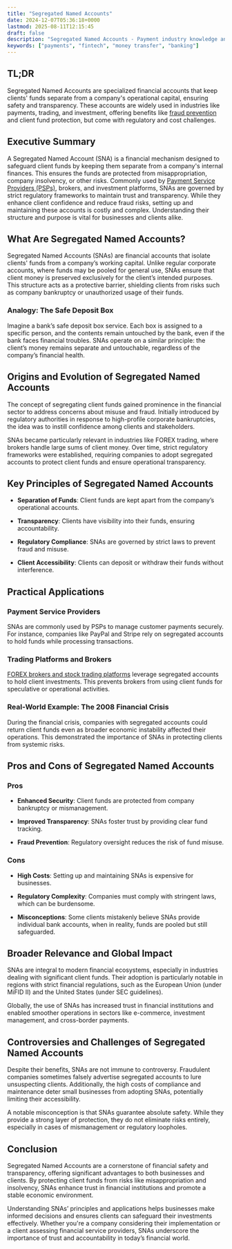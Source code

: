 ```yaml
---
title: "Segregated Named Accounts"
date: 2024-12-07T05:36:18+0000
lastmod: 2025-08-11T12:15:45
draft: false
description: "Segregated Named Accounts - Payment industry knowledge and insights"
keywords: ["payments", "fintech", "money transfer", "banking"]
---
```


## TL;DR

Segregated Named Accounts are specialized financial accounts that keep clients' funds separate from a company's operational capital, ensuring safety and transparency. These accounts are widely used in industries like payments, trading, and investment, offering benefits like [fraud prevention](https://faisalkhanllc.xyz/resources/payments-wiki/f/fraud-protection/) and client fund protection, but come with regulatory and cost challenges.

## Executive Summary

A Segregated Named Account (SNA) is a financial mechanism designed to safeguard client funds by keeping them separate from a company's internal finances. This ensures the funds are protected from misappropriation, company insolvency, or other risks. Commonly used by [Payment Service Providers (PSPs)](https://faisalkhanllc.xyz/resources/payments-wiki/f/fraud-protection/), brokers, and investment platforms, SNAs are governed by strict regulatory frameworks to maintain trust and transparency. While they enhance client confidence and reduce fraud risks, setting up and maintaining these accounts is costly and complex. Understanding their structure and purpose is vital for businesses and clients alike.

## What Are Segregated Named Accounts?

Segregated Named Accounts (SNAs) are financial accounts that isolate clients' funds from a company’s working capital. Unlike regular corporate accounts, where funds may be pooled for general use, SNAs ensure that client money is preserved exclusively for the client’s intended purposes. This structure acts as a protective barrier, shielding clients from risks such as company bankruptcy or unauthorized usage of their funds.

### Analogy: The Safe Deposit Box

Imagine a bank’s safe deposit box service. Each box is assigned to a specific person, and the contents remain untouched by the bank, even if the bank faces financial troubles. SNAs operate on a similar principle: the client’s money remains separate and untouchable, regardless of the company’s financial health.

## Origins and Evolution of Segregated Named Accounts

The concept of segregating client funds gained prominence in the financial sector to address concerns about misuse and fraud. Initially introduced by regulatory authorities in response to high-profile corporate bankruptcies, the idea was to instill confidence among clients and stakeholders.

SNAs became particularly relevant in industries like FOREX trading, where brokers handle large sums of client money. Over time, strict regulatory frameworks were established, requiring companies to adopt segregated accounts to protect client funds and ensure operational transparency.

## Key Principles of Segregated Named Accounts

- **Separation of Funds**: Client funds are kept apart from the company’s operational accounts.

- **Transparency**: Clients have visibility into their funds, ensuring accountability.

- **Regulatory Compliance**: SNAs are governed by strict laws to prevent fraud and misuse.

- **Client Accessibility**: Clients can deposit or withdraw their funds without interference.

## Practical Applications

### Payment Service Providers

SNAs are commonly used by PSPs to manage customer payments securely. For instance, companies like PayPal and Stripe rely on segregated accounts to hold funds while processing transactions.

### Trading Platforms and Brokers

[FOREX brokers and stock trading platforms](https://faisalkhanllc.xyz/resources/payments-wiki/f/fx-foreign-exchange/) leverage segregated accounts to hold client investments. This prevents brokers from using client funds for speculative or operational activities.

### Real-World Example: The 2008 Financial Crisis

During the financial crisis, companies with segregated accounts could return client funds even as broader economic instability affected their operations. This demonstrated the importance of SNAs in protecting clients from systemic risks.

## Pros and Cons of Segregated Named Accounts

### Pros

- **Enhanced Security**: Client funds are protected from company bankruptcy or mismanagement.

- **Improved Transparency**: SNAs foster trust by providing clear fund tracking.

- **Fraud Prevention**: Regulatory oversight reduces the risk of fund misuse.

### Cons

- **High Costs**: Setting up and maintaining SNAs is expensive for businesses.

- **Regulatory Complexity**: Companies must comply with stringent laws, which can be burdensome.

- **Misconceptions**: Some clients mistakenly believe SNAs provide individual bank accounts, when in reality, funds are pooled but still safeguarded.

## Broader Relevance and Global Impact

SNAs are integral to modern financial ecosystems, especially in industries dealing with significant client funds. Their adoption is particularly notable in regions with strict financial regulations, such as the European Union (under MiFID II) and the United States (under SEC guidelines).

Globally, the use of SNAs has increased trust in financial institutions and enabled smoother operations in sectors like e-commerce, investment management, and cross-border payments.

## Controversies and Challenges of Segregated Named Accounts

Despite their benefits, SNAs are not immune to controversy. Fraudulent companies sometimes falsely advertise segregated accounts to lure unsuspecting clients. Additionally, the high costs of compliance and maintenance deter small businesses from adopting SNAs, potentially limiting their accessibility.

A notable misconception is that SNAs guarantee absolute safety. While they provide a strong layer of protection, they do not eliminate risks entirely, especially in cases of mismanagement or regulatory loopholes.

## Conclusion

Segregated Named Accounts are a cornerstone of financial safety and transparency, offering significant advantages to both businesses and clients. By protecting client funds from risks like misappropriation and insolvency, SNAs enhance trust in financial institutions and promote a stable economic environment.

Understanding SNAs’ principles and applications helps businesses make informed decisions and ensures clients can safeguard their investments effectively. Whether you're a company considering their implementation or a client assessing financial service providers, SNAs underscore the importance of trust and accountability in today’s financial world.